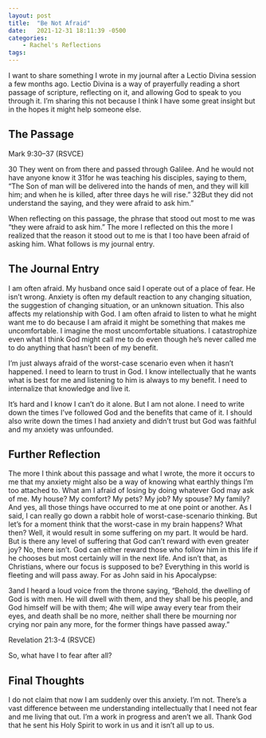 ```yaml
---
layout: post
title:  "Be Not Afraid"
date:   2021-12-31 18:11:39 -0500
categories: 
    - Rachel's Reflections
tags:
---
```


I want to share something I wrote in my journal after a Lectio Divina session a few months ago. Lectio Divina is a way of prayerfully reading a short passage of scripture, reflecting on it, and allowing God to speak to you through it. I’m sharing this not because I think I have some great insight but in the hopes it might help someone else.

## The Passage
Mark 9:30–37 (RSVCE)

30 They went on from there and passed through Galilee. And he would not have anyone know it 31for he was teaching his disciples, saying to them, “The Son of man will be delivered into the hands of men, and they will kill him; and when he is killed, after three days he will rise.” 32But they did not understand the saying, and they were afraid to ask him.”

When reflecting on this passage, the phrase that stood out most to me was “they were afraid to ask him.” The more I reflected on this the more I realized that the reason it stood out to me is that I too have been afraid of asking him. What follows is my journal entry.

## The Journal Entry
I am often afraid. My husband once said I operate out of a place of fear. He isn’t wrong. Anxiety is often my default reaction to any changing situation, the suggestion of changing situation, or an unknown situation. This also affects my relationship with God. I am often afraid to listen to what he might want me to do because I am afraid it might be something that makes me uncomfortable. I imagine the most uncomfortable situations. I catastrophize even what I think God might call me to do even though he’s never called me to do anything that hasn’t been of my benefit.

I’m just always afraid of the worst-case scenario even when it hasn’t happened. I need to learn to trust in God. I know intellectually that he wants what is best for me and listening to him is always to my benefit. I need to internalize that knowledge and live it.

It’s hard and I know I can’t do it alone. But I am not alone. I need to write down the times I’ve followed God and the benefits that came of it. I should also write down the times I had anxiety and didn’t trust but God was faithful and my anxiety was unfounded.

## Further Reflection
The more I think about this passage and what I wrote, the more it occurs to me that my anxiety might also be a way of knowing what earthly things I’m too attached to. What am I afraid of losing by doing whatever God may ask of me. My house? My comfort? My pets? My job? My spouse? My family? And yes, all those things have occurred to me at one point or another. As I said, I can really go down a rabbit hole of worst-case-scenario thinking. But let’s for a moment think that the worst-case in my brain happens? What then? Well, it would result in some suffering on my part. It would be hard. But is there any level of suffering that God can’t reward with even greater joy? No, there isn’t. God can either reward those who follow him in this life if he chooses but most certainly will in the next life. And isn’t that, as Christians, where our focus is supposed to be? Everything in this world is fleeting and will pass away. For as John said in his Apocalypse:

3and I heard a loud voice from the throne saying, “Behold, the dwelling of God is with men. He will dwell with them, and they shall be his people, and God himself will be with them; 4he will wipe away every tear from their eyes, and death shall be no more, neither shall there be mourning nor crying nor pain any more, for the former things have passed away.”

Revelation 21:3-4 (RSVCE)

So, what have I to fear after all?

## Final Thoughts
I do not claim that now I am suddenly over this anxiety. I’m not. There’s a vast difference between me understanding intellectually that I need not fear and me living that out. I’m a work in progress and aren’t we all. Thank God that he sent his Holy Spirit to work in us and it isn’t all up to us.